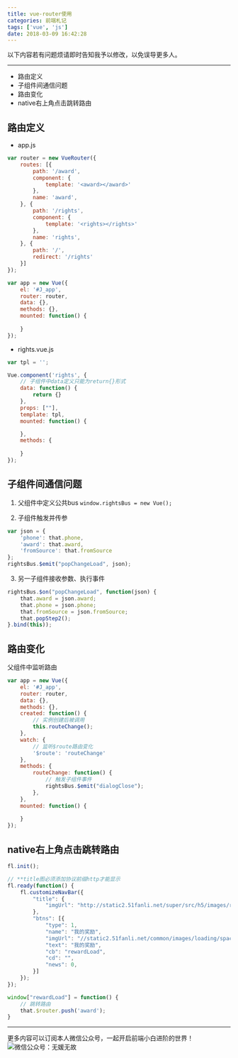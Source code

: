 ```yaml
---
title: vue-router使用
categories: 前端札记
tags: ['vue', 'js']
date: 2018-03-09 16:42:28
---
```

以下内容若有问题烦请即时告知我予以修改，以免误导更多人。

---
<!-- MarkdownTOC -->

- 路由定义
- 子组件间通信问题
- 路由变化
- native右上角点击跳转路由

<!-- /MarkdownTOC -->


<!-- more -->

## 路由定义

- app.js

``` javascript
var router = new VueRouter({
    routes: [{
        path: '/award',
        component: {
            template: '<award></award>'
        },
        name: 'award',
    }, {
        path: '/rights',
        component: {
            template: '<rights></rights>'
        },
        name: 'rights',
    }, {
        path: '/',
        redirect: '/rights'
    }]
});

var app = new Vue({
    el: '#J_app',
    router: router,
    data: {},
    methods: {},
    mounted: function() {
        
    }
});
```

- rights.vue.js

``` javascript
var tpl = '';

Vue.component('rights', {
    // 子组件中data定义只能为return{}形式
    data: function() {
        return {}
    },
    props: [""],
    template: tpl,
    mounted: function() {

    },
    methods: {
        
    }
});
```

## 子组件间通信问题

1. 父组件中定义公共bus
`window.rightsBus = new Vue();`

2. 子组件触发并传参
``` javascript
var json = {
    'phone': that.phone,
    'award': that.award,
    'fromSource': that.fromSource
};
rightsBus.$emit("popChangeLoad", json);
```

3. 另一子组件接收参数、执行事件
``` javascript
rightsBus.$on("popChangeLoad", function(json) {
    that.award = json.award;
    that.phone = json.phone;
    that.fromSource = json.fromSource;
    that.popStep2();
}.bind(this));
```

## 路由变化

父组件中监听路由

``` javascript
var app = new Vue({
    el: '#J_app',
    router: router,
    data: {},
    methods: {},
    created: function() {
        // 实例创建后被调用
        this.routeChange();
    },
    watch: {
        // 监听$route路由变化
        '$route': 'routeChange'
    },
    methods: {
        routeChange: function() {
            // 触发子组件事件
            rightsBus.$emit("dialogClose");
        },
    },
    mounted: function() {
        
    }
});
```

## native右上角点击跳转路由

``` javascript
fl.init();

// **title图必须添加协议前缀http才能显示
fl.ready(function() {
    fl.customizeNavBar({
        "title": {
            "imgUrl": "http://static2.51fanli.net/super/src/h5/images/rights/rights/title-rights.png"
        },
        "btns": [{
            "type": 1,
            "name": "我的奖励",
            "imgUrl": "//static2.51fanli.net/common/images/loading/spacer.png",
            "text": "我的奖励",
            "cb": "rewardLoad",
            "cd": "",
            "news": 0,
        }]
    });
});

window["rewardLoad"] = function() {
    // 跳转路由
    that.$router.push('award');
}
```


---
更多内容可以订阅本人微信公众号，一起开启前端小白进阶的世界！
![微信公众号：无媛无故](http://ww1.sinaimg.cn/large/006tNc79gy1g59sd1aky1j325s0m80xf.jpg)